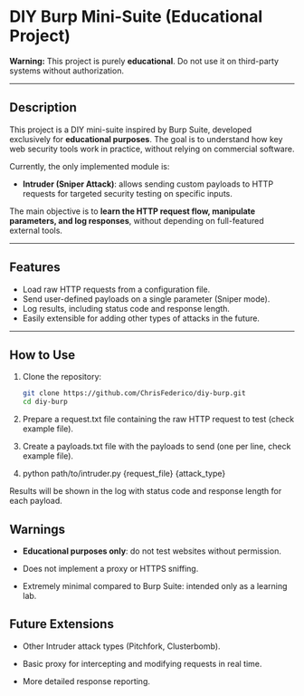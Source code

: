 # DIY Burp Mini-Suite (Educational Project)

**Warning:** This project is purely **educational**. Do not use it on third-party systems without authorization.

---

## Description

This project is a DIY mini-suite inspired by Burp Suite, developed exclusively for **educational purposes**. The goal is to understand how key web security tools work in practice, without relying on commercial software.

Currently, the only implemented module is:

- **Intruder (Sniper Attack)**: allows sending custom payloads to HTTP requests for targeted security testing on specific inputs.

The main objective is to **learn the HTTP request flow, manipulate parameters, and log responses**, without depending on full-featured external tools.

---

## Features

- Load raw HTTP requests from a configuration file.
- Send user-defined payloads on a single parameter (Sniper mode).
- Log results, including status code and response length.
- Easily extensible for adding other types of attacks in the future.

---

## How to Use

1. Clone the repository:
   ```bash
   git clone https://github.com/ChrisFederico/diy-burp.git
   cd diy-burp
    ```

1.  Prepare a request.txt file containing the raw HTTP request to test (check example file).
    
2.  Create a payloads.txt file with the payloads to send (one per line, check example file).
    
3.  python path/to/intruder.py {request_file} {attack_type}
    

Results will be shown in the log with status code and response length for each payload.

Warnings
--------

*   **Educational purposes only**: do not test websites without permission.
    
*   Does not implement a proxy or HTTPS sniffing.
    
*   Extremely minimal compared to Burp Suite: intended only as a learning lab.
    

Future Extensions
-----------------

*   Other Intruder attack types (Pitchfork, Clusterbomb).
    
*   Basic proxy for intercepting and modifying requests in real time.
    
*   More detailed response reporting.